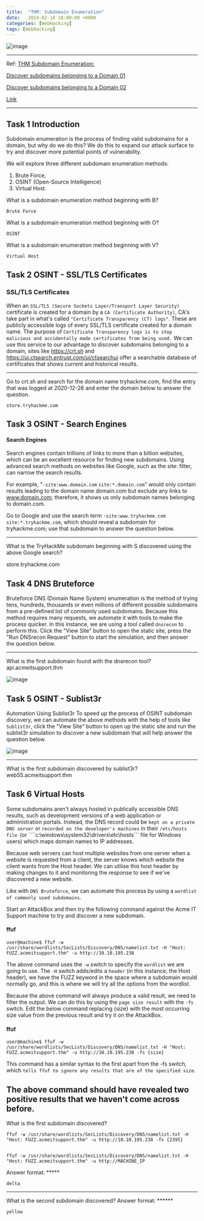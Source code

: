 ```yaml
---
title:  "THM: Subdomain Enumeration"
date:   2024-02-18 18:00:00 +0000
categories: [WebHacking]
tags: [WebHacking]
---
```


![image](/assets/img/subdomain-numeration01.png)

---
Ref: 
[THM Subdomain Enumeration:](https://tryhackme.com/room/subdomainenumeration)

[Discover subdomains belonging to a Domain 01](https://crt.sh "CRT.sh")

[Discover subdomains belonging to a Domain 02](https://ui.ctsearch.entrust.com/ui/ctsearchui "CT Search")


[Link](https://www.youtube.com/watch?v=96V-nwvtaks)

---
Task 1  Introduction
---
Subdomain enumeration is the process of finding valid subdomains for a domain, but why do we do this? We do this to expand our attack surface to try and discover more potential points of vulnerability.

We will explore three different subdomain enumeration methods: 
1. Brute Force, 
2. OSINT (Open-Source Intelligence)
3. Virtual Host.


What is a subdomain enumeration method beginning with B?
```
Brute Force
```
What is a subdomain enumeration method beginning with O?
```
OSINT
```
What is a subdomain enumeration method beginning with V?
```
Virtual Host
```

Task 2  OSINT - SSL/TLS Certificates
---
### SSL/TLS Certificates

When an ```SSL/TLS (Secure Sockets Layer/Transport Layer Security)``` certificate is created for a domain by a ```CA (Certificate Authority)```, CA's take part in what's called ```"Certificate Transparency (CT) logs"```. These are publicly accessible logs of every SSL/TLS certificate created for a domain name. The purpose of ```Certificate Transparency logs is to stop malicious and accidentally made certificates from being used.``` We can use this service to our advantage to discover subdomains belonging to a domain, sites like https://crt.sh and https://ui.ctsearch.entrust.com/ui/ctsearchui offer a searchable database of certificates that shows current and historical results.


---
Go to crt.sh and search for the domain name tryhackme.com, find the entry that was logged at 2020-12-26 and enter the domain below to answer the question.

```
store.tryhackme.com
```

Task 3  OSINT - Search Engines
---
#### Search Engines

Search engines contain trillions of links to more than a billion websites, which can be an excellent resource for finding new subdomains. Using advanced search methods on websites like Google, such as the site: filter, can narrow the search results. 

For example, "```-site:www.domain.com``` ```site:*.domain.com```" would only contain results leading to the domain name domain.com but exclude any links to www.domain.com; therefore, it shows us only subdomain names belonging to domain.com.



Go to Google and use the search term ```-site:www.tryhackme.com```  ```site:*.tryhackme.com```, which should reveal a subdomain for tryhackme.com; use that subdomain to answer the question below.


---
What is the TryHackMe subdomain beginning with S discovered using the above Google search?

store.tryhackme.com

Task 4  DNS Bruteforce
---
Bruteforce DNS (Domain Name System) enumeration is the method of trying tens, hundreds, thousands or even millions of different possible subdomains from a pre-defined list of commonly used subdomains. Because this method requires many requests, we automate it with tools to make the process quicker. In this instance, we are using a tool called ```dnsrecon``` to perform this. Click the "View Site" button to open the static site, press the "Run DNSrecon Request" button to start the simulation, and then answer the question below.

---
What is the first subdomain found with the dnsrecon tool?
api.acmeitsupport.thm 

![image](/assets/img/subdomain-numeration02.png)

Task 5  OSINT - Sublist3r
---
Automation Using Sublist3r
To speed up the process of OSINT subdomain discovery, we can automate the above methods with the help of tools like ```Sublist3r```, click the "View Site" button to open up the static site and run the sublist3r simulation to discover a new subdomain that will help answer the question below.

![image](/assets/img/subdomain-numeration03.png)

---
What is the first subdomain discovered by sublist3r?
web55.acmeitsupport.thm

Task 6  Virtual Hosts
---

Some subdomains aren't always hosted in publically accessible DNS results, such as development versions of a web application or administration portals. Instead, the DNS record could be ```kept on a private DNS server``` or ```recorded on the developer's machines``` in their ```/etc/hosts file ```(or ````c:\windows\system32\drivers\etc\hosts``` file for Windows users) which maps domain names to IP addresses. 


Because web servers can host multiple websites from one server when a website is requested from a client, the server knows which website the client wants from the Host header. We can utilise this host header by making changes to it and monitoring the response to see if we've discovered a new website.



Like with ```DNS Bruteforce```, we can automate this process by using a ```wordlist of commonly used subdomains```.



Start an AttackBox and then try the following command against the Acme IT Support machine to try and discover a new subdomain.



#### ffuf
```
user@machine$ ffuf -w /usr/share/wordlists/SecLists/Discovery/DNS/namelist.txt -H "Host: FUZZ.acmeitsupport.thm" -u http://10.10.195.238
```
The above command uses the ```-w``` switch to specify the ```wordlist``` we are going to use. The ```-H``` switch adds/edits a ```header``` (in this instance, the Host header), we have the FUZZ keyword in the space where a subdomain would normally go, and this is where we will try all the options from the wordlist.

Because the above command will always produce a valid result, we need to filter the output. We can do this by using the ```page size result``` with the ```-fs``` switch. Edit the below command replacing {size} with the most occurring size value from the previous result and try it on the AttackBox.
#### ffuf
```
user@machine$ ffuf -w /usr/share/wordlists/SecLists/Discovery/DNS/namelist.txt -H "Host: FUZZ.acmeitsupport.thm" -u http://10.10.195.238 -fs {size}
```
This command has a similar syntax to the first apart from the -fs switch, which ```tells ffuf to ignore any results that are of the specified size```.

The above command should have revealed two positive results that we haven't come across before.
---



What is the first subdomain discovered?
```
ffuf -w /usr/share/wordlists/SecLists/Discovery/DNS/namelist.txt -H "Host: FUZZ.acmeitsupport.thm" -u http://10.10.195.238 -fs {2395}


ffuf -w /usr/share/wordlists/SecLists/Discovery/DNS/namelist.txt -H "Host: FUZZ.acmeitsupport.thm" -u http://MACHINE_IP
```

Answer format: *****
```
delta
```
---

What is the second subdomain discovered?
Answer format: ******
```
yellow
```




